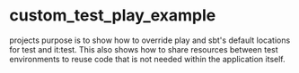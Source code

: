 # custom_test_play_example

projects purpose is to show how to override play and sbt's default locations for test and 
it:test. This also shows how to share resources between test environments to reuse code that is not needed within the application itself.